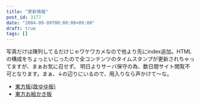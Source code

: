 ```yaml
---
title: "更新情報"
post_id: 3177
date: "2004-09-09T00:00:00+09:00"
draft: true
tags: []
---
```



写真だけは陳列してるだけじゃワケワカメなので他より先にindex追加。HTMLの構成をちょっといじったので全コンテンツのタイムスタンプが更新されちゃってますが、まぁお気に召せず。 明日よりサーバ保守の為、数日間サイト閲覧不可となります。まぁ、↓の辺りにいるので、用入りなら声かけて～な。

  * [東方板(故ゆゆ板)](http://jbbs.livedoor.jp/computer/6306/)
  * [東方お絵かき板](http://www5d.biglobe.ne.jp/%7Ecoolier2/e_cau.html)
